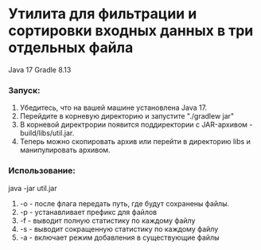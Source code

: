 # Утилита для фильтрации и сортировки входных данных в три отдельных файла

Java 17
Gradle 8.13

### Запуск: 
  1) Убедитесь, что на вашей машине установлена Java 17.
  2) Перейдите в корневую директорию и запустите "./gradlew jar"
  3) В корневой директрории появится поддиректории с JAR-архивом - build/libs/util.jar.
  4) Теперь можно скопировать архив или перейти в директорию libs и манипулировать архивом.

### Использование:
  java -jar util.jar
  1) -o - после флага передать путь, где будут сохранены файлы.
  2) -p - устанавливает префикс для файлов
  3) -f - выводит полную статистику по каждому файлу
  4) -s - выводит сокращенную статистику по каждому файлу
  5) -a - включает режим добавления в существующие файлы
